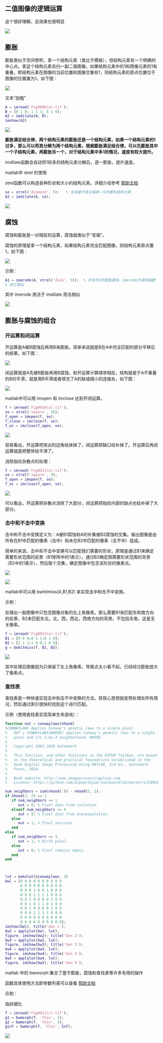 ## 二值图像的逻辑运算

这个很好理解，且效果也很明显

![](https://note.youdao.com/yws/api/personal/file/696D28F85BC1429B85F321C4A018B0C4?method=download&shareKey=aca3d32f97260db836b4840e1b4c3240)

## 膨胀

膨胀类似于空间卷积，拿一个结构元素（类比于模板），但结构元素有一个明确的中心点。拿这个结构元素去扫一副二值图像，如果结构元素中的1和图像元素的1有重叠，即结构元素在图像的当前位置和图像交集有1，则结构元素的原点位置位于图像的位置置为1。如下图：

![](https://note.youdao.com/yws/api/personal/file/AD660629E1554FEA9184F5D3590DFDA7?method=download&shareKey=5f6f171773881a8d216bb0fa1d47d365)



文本“加粗”

```matlab
A = imread('Fig0906(a).tif');
B = [0 1 0; 1 1 1; 0 1 0];
A2 = imdilate(A, B);
imshow(A2)
```

![](https://note.youdao.com/yws/api/personal/file/C5B94DABA0234325B6FDAE113120E4F3?method=download&shareKey=4b490b5aa1a0338ba6d4f387aa229dcd)



**膨胀满足结合律，两个结构元素的膨胀还是一个结构元素，如果一个结构元素的1过多，那么可以将其分解为两个结构元素，根据膨胀满足结合律，可以先膨胀其中一个子结构元素，再膨胀另一个，对于结构元素中多1的情况，速度有较大提升。**

imdilate函数会自动将1较多的结构元素分解后，逐一膨胀，提升速度。



matlab中 strel 的使用

strel函数可以构造各种形状和大小的结构元素。详细介绍参考 [帮助文档](https://ww2.mathworks.cn/help/images/ref/strel.html?searchHighlight=strel&s_tid=srchtitle)

```matlab
se = strel('diamond', 5);	% 生成基于原点偏移-+5的菱形结构元素
A2 = imdilate(A, se);
```

![](https://note.youdao.com/yws/api/personal/file/1E5F1F6D5A074CA28BA0E3539855A028?method=download&shareKey=fad231e4e371fd7d87447c5558aa9395)



## 腐蚀

腐蚀和膨胀是一对相反的运算，腐蚀就类似于“变细”。

腐蚀的原理是拿一个结构元素，如果结构元素完全匹配图像，则结构元素原点置1，如下图：

![](https://note.youdao.com/yws/api/personal/file/76257B8BA29E44BBA5C143F70459E94D?method=download&shareKey=7d3d6be268ce59deb390cbb25e716a39)



示例：

```matlab
A1 = imerode(A, strel('disk', 5));	% 半径为5的圆盘腐蚀，imerode为腐蚀函数
% 其它类似
```

其中 imerode 用法于 imdilate 用法相似

![](https://note.youdao.com/yws/api/personal/file/6CFA1981110B44A9922DBEB049E1381A?method=download&shareKey=817a3506dd0e5c94c948d796fe637aca)



## 膨胀与腐蚀的组合



### 开运算和闭运算

开运算是A被B腐蚀后再用B来膨胀，简单来说就是B在A中完全匹配的部分平移后的结果，如下图：

![](https://note.youdao.com/yws/api/personal/file/3F27B555EA1F4F928E6B3DDF9ABE45D6?method=download&shareKey=1a6ac36d70b2cf06416f9a56512e1a40)

闭运算就是A先被B膨胀再用B腐蚀，和开运算计算顺序相反，结构就是于A不重叠的B的平滑，就是用B平滑或者填充了A的缺或细小的连接处，如下图：

![](https://note.youdao.com/yws/api/personal/file/F1948BD98E514E16BE213B77AFD31E43?method=download&shareKey=cad5e7d28ceb50cfd1a9f149909b2291)



matlab中可以用 imopen 和 imclose 达到开闭运算。

```matlab
f = imread('Fig0910(a).tif');
se = strel('square', 50);
f_open = imopen(f, se);
f_close = imclose(f, se);
f_oc = imclose(f_open, se);
```

![](https://note.youdao.com/yws/api/personal/file/14FBE0E55AE0451C940D854B22E04E4F?method=download&shareKey=b1c020b4386681286a957fa1eebe7300)

容易看出，开运算吧突出的边角给抹掉了，闭运算把缺口给补掉了。开运算后再闭运算就是把整体给平滑了。



消除指纹杂散点的处理：

```matlab
f = imread('Fig0911(a).tif');
se = strel('square', 3);
f_open = imopen(f, se);
f_oc = imclose(f_open, se);
```

![](https://note.youdao.com/yws/api/personal/file/BF86A2A068E840B1A1B3B8D4A2266D24?method=download&shareKey=6fb2ed9b4bc658d1742d7f2726b45ecb)

可以看出，开运算把杂散点消除了大部分，闭运算把指纹内部的缺点也给补掉了大部分。



### 击中和不击中变换

击中和不击中变换定义为：A被B1腐蚀和A的补集被B2腐蚀的交集。输出图像是由所有在B1中匹配的像素（击中）和未在B2中匹配的像素（击不中）组成。

简单的来说，击中和不击中变换可以匹配我们需要的形状，原理是通过B1来确定需要形状范围的前景（B1矩阵中的1表示），通过B2确定图需要形状范围的背景（B2中的1表示），然后取个交集，确定图像中包含该形状的像素点。

![](https://note.youdao.com/yws/api/personal/file/192B6F9C40D142C8A9DE82219C5C83AC?method=download&shareKey=4681a33fbc3cffb768a1d997d56cbde1)

![](https://note.youdao.com/yws/api/personal/file/51F2877153F842AAB035813C52C5875B?method=download&shareKey=13e841dcf84eff46bf6613d51ab71847)



matlab中可以用 bwhitmiss(A,B1,B2) 来实现击中和击不中变换。

示例：

处理出一副图像中只包含图像对象的左上角像素。那么需要B1来匹配东和南方向的前景，B2来匹配东北，北，西，西北，西南方向的背景。不包括东南，这是无关像素。

```matlab
f = imread('Fig0913(a).tif');
B1 = [0 0 0;0 1 1;0 1 0];
B2 = [1 1 1;1 0 0;1 0 0];
g = bwhitmiss(f, B1, B2);
```

![](https://note.youdao.com/yws/api/personal/file/ED30DC3EF1BE482583A0C91ABDAC9C70?method=download&shareKey=28b641195e89f30f8e017376b2388bf8)

其中处理后图像因为只保留了左上角像素，导致点太小看不起，已经经过膨胀放大了像素点。



### 查找表

查找表是一种快速实现击中和击不中变换的方法，其核心思想就是预处理处所有情况，然后通过索引很快的找到这个进行匹配。

示例（使用查找表实现简单生命游戏）：

```matlab
function out = conwaylaws(nhood)
%CONWAYLAWS Applies Conway's genetic laws to a single pixel.
%   OUT = CONWAYLAWS(NHOOD) applies Conway's genetic laws to a single
%   pixel and its 3-by-3 neighborhood, NHOOD. 
%
%   Copyright 2002-2020 Gatesmark
%
%   This function, and other functions in the DIPUM Toolbox, are based 
%   on the theoretical and practical foundations established in the 
%   book Digital Image Processing Using MATLAB, 3rd ed., Gatesmark 
%   Press, 2020.
%
%   Book website: http://www.imageprocessingplace.com
%   License: https://github.com/dipum/dipum-toolbox/blob/master/LICENSE.txt

num_neighbors = sum(nhood(:)) - nhood(2, 2);
if nhood(2, 2) == 1
   if num_neighbors <= 1
      out = 0; % Pixel dies from isolation.
   elseif num_neighbors >= 4
      out = 0; % Pixel dies from overpopulation.
   else
      out = 1; % Pixel survives.
   end
else
   if num_neighbors == 3
      out = 1; % Birth pixel.
   else
      out = 0; % Pixel remains empty.
   end
end



lut = makelut(@conwaylaws, 3)
bwl = [0 0 0 0 0 0 0 0 0 0
	   0 0 0 0 0 0 0 0 0 0
	   0 0 0 1 0 0 1 0 0 0
	   0 0 0 1 1 1 1 0 0 0
	   0 0 1 0 0 0 0 1 0 0
	   0 0 1 0 1 1 0 1 0 0
	   0 0 1 0 0 0 0 1 0 0
	   0 0 0 1 1 1 1 0 0 0
	   0 0 0 0 0 0 0 0 0 0
	   0 0 0 0 0 0 0 0 0 0];
imshow(bwl), title('Gen 1');
bw2 = applylut(bwl, lut);
figure, imshow(bw2); title('Gen 2');
bw3 = applylut(bw2, lut);
figure, imshow(bw3); title('Gen 3');
bw4 = applylut(bw3, lut);
figure, imshow(bw4); title('Gen 4');
bw5 = applylut(bw4, lut);
figure, imshow(bw5); title('Gen 5');
```



matlab 中的 bwmorph 集合了基于膨胀，腐蚀和查找表等许多有用的操作

函数具体使用方法即参数列表可以查看 [帮助文档](https://ww2.mathworks.cn/help/images/ref/bwmorph.html?searchHighlight=bwmorph&s_tid=srchtitle)

示例：

指纹细化

```matlab
f = imread('Fig0911(c).tif');
g1 = bwmorph(f, 'thin', 1);
g2 = bwmorph(f, 'thin', 2);
ginf = bwmorph(f, 'thin', Inf);
```

![](https://note.youdao.com/yws/api/personal/file/D3A7B5E23A8F444199B39AD341DF4324?method=download&shareKey=49e31cbf7792a06d561c6ef7c3cca629)

